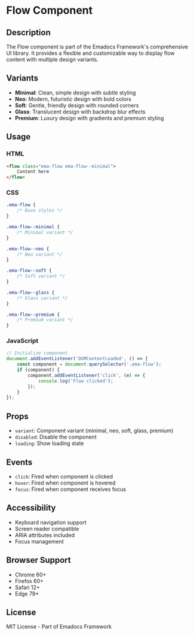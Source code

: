# Flow Component

## Description
The Flow component is part of the Emadocs Framework's comprehensive UI library. It provides a flexible and customizable way to display flow content with multiple design variants.

## Variants
- **Minimal**: Clean, simple design with subtle styling
- **Neo**: Modern, futuristic design with bold colors
- **Soft**: Gentle, friendly design with rounded corners
- **Glass**: Translucent design with backdrop blur effects
- **Premium**: Luxury design with gradients and premium styling

## Usage

### HTML
```html
<flow class="ema-flow ema-flow--minimal">
    Content here
</flow>
```

### CSS
```css
.ema-flow {
    /* Base styles */
}

.ema-flow--minimal {
    /* Minimal variant */
}

.ema-flow--neo {
    /* Neo variant */
}

.ema-flow--soft {
    /* Soft variant */
}

.ema-flow--glass {
    /* Glass variant */
}

.ema-flow--premium {
    /* Premium variant */
}
```

### JavaScript
```javascript
// Initialize component
document.addEventListener('DOMContentLoaded', () => {
    const component = document.querySelector('.ema-flow');
    if (component) {
        component.addEventListener('click', (e) => {
            console.log('Flow clicked');
        });
    }
});
```

## Props
- `variant`: Component variant (minimal, neo, soft, glass, premium)
- `disabled`: Disable the component
- `loading`: Show loading state

## Events
- `click`: Fired when component is clicked
- `hover`: Fired when component is hovered
- `focus`: Fired when component receives focus

## Accessibility
- Keyboard navigation support
- Screen reader compatible
- ARIA attributes included
- Focus management

## Browser Support
- Chrome 60+
- Firefox 60+
- Safari 12+
- Edge 79+

## License
MIT License - Part of Emadocs Framework
